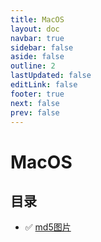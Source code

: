 ```yaml
---
title: MacOS
layout: doc
navbar: true
sidebar: false
aside: false
outline: 2
lastUpdated: false
editLink: false
footer: true
next: false
prev: false
---
```


# MacOS

## 目录

- ✅ [md5图片](/os/macos/md5)